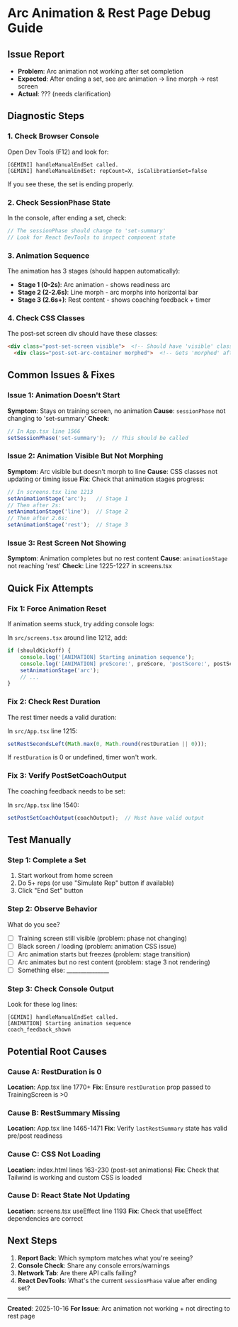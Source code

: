 # Arc Animation & Rest Page Debug Guide

## Issue Report
- **Problem**: Arc animation not working after set completion
- **Expected**: After ending a set, see arc animation → line morph → rest screen
- **Actual**: ??? (needs clarification)

## Diagnostic Steps

### 1. Check Browser Console
Open Dev Tools (F12) and look for:
```
[GEMINI] handleManualEndSet called.
[GEMINI] handleManualEndSet: repCount=X, isCalibrationSet=false
```

If you see these, the set is ending properly.

### 2. Check SessionPhase State
In the console, after ending a set, check:
```javascript
// The sessionPhase should change to 'set-summary'
// Look for React DevTools to inspect component state
```

### 3. Animation Sequence
The animation has 3 stages (should happen automatically):
- **Stage 1 (0-2s)**: Arc animation - shows readiness arc
- **Stage 2 (2-2.6s)**: Line morph - arc morphs into horizontal bar
- **Stage 3 (2.6s+)**: Rest content - shows coaching feedback + timer

### 4. Check CSS Classes
The post-set screen div should have these classes:
```html
<div class="post-set-screen visible">  <!-- Should have 'visible' class -->
  <div class="post-set-arc-container morphed">  <!-- Gets 'morphed' after 2s -->
```

## Common Issues & Fixes

### Issue 1: Animation Doesn't Start
**Symptom**: Stays on training screen, no animation
**Cause**: `sessionPhase` not changing to 'set-summary'
**Check**:
```typescript
// In App.tsx line 1566
setSessionPhase('set-summary');  // This should be called
```

### Issue 2: Animation Visible But Not Morphing
**Symptom**: Arc visible but doesn't morph to line
**Cause**: CSS classes not updating or timing issue
**Fix**: Check that animation stages progress:
```typescript
// In screens.tsx line 1213
setAnimationStage('arc');   // Stage 1
// Then after 2s:
setAnimationStage('line');  // Stage 2
// Then after 2.6s:
setAnimationStage('rest');  // Stage 3
```

### Issue 3: Rest Screen Not Showing
**Symptom**: Animation completes but no rest content
**Cause**: `animationStage` not reaching 'rest'
**Check**: Line 1225-1227 in screens.tsx

## Quick Fix Attempts

### Fix 1: Force Animation Reset
If animation seems stuck, try adding console logs:

In `src/screens.tsx` around line 1212, add:
```typescript
if (shouldKickoff) {
    console.log('[ANIMATION] Starting animation sequence');
    console.log('[ANIMATION] preScore:', preScore, 'postScore:', postScore);
    setAnimationStage('arc');
    // ...
}
```

### Fix 2: Check Rest Duration
The rest timer needs a valid duration:

In `src/App.tsx` line 1215:
```typescript
setRestSecondsLeft(Math.max(0, Math.round(restDuration || 0)));
```

If `restDuration` is 0 or undefined, timer won't work.

### Fix 3: Verify PostSetCoachOutput
The coaching feedback needs to be set:

In `src/App.tsx` line 1540:
```typescript
setPostSetCoachOutput(coachOutput);  // Must have valid output
```

## Test Manually

### Step 1: Complete a Set
1. Start workout from home screen
2. Do 5+ reps (or use "Simulate Rep" button if available)
3. Click "End Set" button

### Step 2: Observe Behavior
What do you see?
- [ ] Training screen still visible (problem: phase not changing)
- [ ] Black screen / loading (problem: animation CSS issue)
- [ ] Arc animation starts but freezes (problem: stage transition)
- [ ] Arc animates but no rest content (problem: stage 3 not rendering)
- [ ] Something else: _______________

### Step 3: Check Console Output
Look for these log lines:
```
[GEMINI] handleManualEndSet called.
[ANIMATION] Starting animation sequence
coach_feedback_shown
```

## Potential Root Causes

### Cause A: RestDuration is 0
**Location**: App.tsx line 1770+
**Fix**: Ensure `restDuration` prop passed to TrainingScreen is >0

### Cause B: RestSummary Missing
**Location**: App.tsx line 1465-1471
**Fix**: Verify `lastRestSummary` state has valid pre/post readiness

### Cause C: CSS Not Loading
**Location**: index.html lines 163-230 (post-set animations)
**Fix**: Check that Tailwind is working and custom CSS is loaded

### Cause D: React State Not Updating
**Location**: screens.tsx useEffect line 1193
**Fix**: Check that useEffect dependencies are correct

## Next Steps

1. **Report Back**: Which symptom matches what you're seeing?
2. **Console Check**: Share any console errors/warnings
3. **Network Tab**: Are there API calls failing?
4. **React DevTools**: What's the current `sessionPhase` value after ending set?

---

**Created**: 2025-10-16
**For Issue**: Arc animation not working + not directing to rest page
